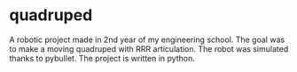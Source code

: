 # quadruped
A robotic project made in 2nd year of my engineering school. 
The goal was to make a moving quadruped with RRR articulation. The robot was simulated thanks to pybullet. 
The project is written in python.
